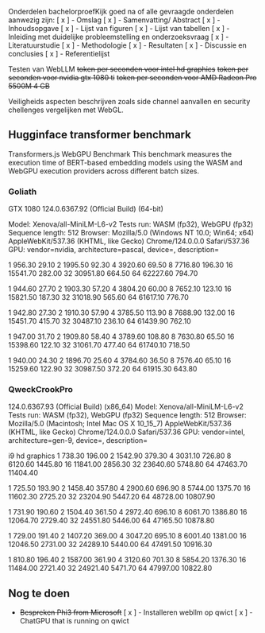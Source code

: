 Onderdelen bachelorproefKijk goed na of alle gevraagde onderdelen aanwezig zijn:
[ x ] - Omslag
[ x ] - Samenvatting/ Abstract
[ x ] - Inhoudsopgave
[ x ] - Lijst van figuren
[ x ] - Lijst van tabellen
[ x ] - Inleiding met duidelijke probleemstelling en onderzoeksvraag
[ x ] - Literatuurstudie
[ x ] - Methodologie
[ x ] - Resultaten
[ x ] - Discussie en conclusies
[ x ] - Referentielijst

Testen van WebLLM
~~token per seconden voor intel hd graphics~~
~~token per seconden voor nvidia gtx 1080 ti~~
~~token per seconden voor AMD Radeon Pro 5500M 4 GB~~

Veiligheids aspecten beschrijven zoals side channel aanvallen en security chellenges vergelijken met WebGL.


## Hugginface transformer benchmark

Transformers.js WebGPU Benchmark
This benchmark measures the execution time of BERT-based embedding models using the WASM and WebGPU execution providers across different batch sizes.

### Goliath
GTX 1080
124.0.6367.92 (Official Build) (64-bit)

Model: Xenova/all-MiniLM-L6-v2
Tests run: WASM (fp32), WebGPU (fp32)
Sequence length: 512
Browser: Mozilla/5.0 (Windows NT 10.0; Win64; x64) AppleWebKit/537.36 (KHTML, like Gecko) Chrome/124.0.0.0 Safari/537.36
GPU: vendor=nvidia, architecture=pascal, device=, description=

1	956.30	    29.10
2	1995.50	    92.30
4	3920.60	    69.50
8	7716.80	    196.30
16	15541.70	282.00
32	30951.80	664.50
64	62227.60	794.70

1	944.60	    27.70
2	1903.30	    57.20
4	3804.20	    60.00
8	7652.10	    123.10
16	15821.50	187.30
32	31018.90	565.60
64	61617.10	776.70

1	942.80	    27.30
2	1910.30	    57.90
4	3785.50	    113.90
8	7688.90	    132.00
16	15451.70	415.70
32	30487.10	236.10
64	61439.90	762.10

1	947.00	    31.70
2	1909.80	    58.40
4	3789.60	    108.80
8	7630.80	    65.50
16	15398.60	122.10
32	31061.70	477.40
64	61740.10	718.50

1	940.00	    24.30
2	1896.70	    25.60
4	3784.60	    36.50
8	7576.40	    65.10
16	15259.60	122.90
32	30987.50	372.20
64	61915.30	643.80

### QweckCrookPro
124.0.6367.93 (Official Build) (x86_64)
Model: Xenova/all-MiniLM-L6-v2
Tests run: WASM (fp32), WebGPU (fp32)
Sequence length: 512
Browser: Mozilla/5.0 (Macintosh; Intel Mac OS X 10_15_7) AppleWebKit/537.36 (KHTML, like Gecko) Chrome/124.0.0.0 Safari/537.36
GPU: vendor=intel, architecture=gen-9, device=, description=

i9 hd graphics
1	738.30	    196.00
2	1542.90	    379.30
4	3031.10	    726.80
8	6120.60	    1445.80
16	11841.00	2856.30
32	23640.60	5748.80
64	47463.70	11404.40

1	725.50	    193.90
2	1458.40	    357.80
4	2900.60	    696.90
8	5744.00	    1375.70
16	11602.30	2725.20
32	23204.90	5447.20
64	48728.00	10807.90

1	731.90	    190.60
2	1504.40	    361.50
4	2972.40	    696.10
8	6061.70	    1386.80
16	12064.70	2729.40
32	24551.80	5446.00
64	47165.50	10878.80

1	729.00	    191.40
2	1407.20	    369.00
4	3047.20	    695.10
8	6001.40	    1381.00
16	12046.50	2731.00
32	24289.10	5440.00
64	47491.50	10916.30

1	810.80	    196.40
2	1587.00	    361.90
4	3120.60	    701.30
8	5854.20	    1376.30
16	11484.00	2721.40
32	24921.40	5471.70
64	47997.00	10822.80


## Nog te doen

 - ~~Bespreken Phi3 from Microsoft~~
[ x ] - Installeren webllm op qwict
[ x ] - ChatGPU that is running on qwict